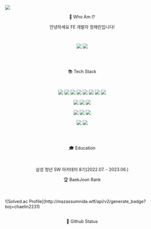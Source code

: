 ![](https://capsule-render.vercel.app/api?type=waving&color=auto&height=300&section=header&text=Welcome&fontSize=90&animation=fadeIn&fontAlignY=38&desc=chaedev3%20GitHub%20Profile!&descAlignY=51&descAlign=62)

<p align='center'>
   🚀 Who Am I?
</p>
<p align='center'>
    안녕하세요 FE 개발자 정채린입니다! 
</p>
<br/>
<p align='center' >
    <a href="https://velog.io/@chaedev3"><img src="https://img.shields.io/badge/velog-20C997?style=flat&logo=Velog&logoColor=white"/></a> 
    <a href="https://hits.seeyoufarm.com"><img src="https://hits.seeyoufarm.com/api/count/incr/badge.svg?url=https%3A%2F%2Fgithub.com%2Fchaedev3%2Fhit-counter&count_bg=%2379C83D&title_bg=%23555555&icon=&icon_color=%23E7E7E7&title=hits&edge_flat=false"/></a>
</p>
<br/>
<br/> 
<p align='center'>
   📚 Tech Stack
</p>
<br/>
<p align='center'>
  <img src="https://img.shields.io/badge/React-61DAFB?style=flat&logo=React&logoColor=white"/>
  <img src="https://img.shields.io/badge/Vue-4FC08D?style=flat&logo=Vue.js&logoColor=white"/>
  <img src="https://img.shields.io/badge/Javascript-F7DF1E?style=flat&logo=Javascript&logoColor=white"/>
    <img src="https://img.shields.io/badge/Typescript-3178C6?style=flat&logo=Typescript&logoColor=white"/>
  <img src="https://img.shields.io/badge/HTML5-E34F26?style=flat&logo=HTML5&logoColor=white"/>
  <img src="https://img.shields.io/badge/CSS3-1572B6?style=flat&logo=CSS3&logoColor=white"/>
    <img src="https://img.shields.io/badge/Tailwindcss-06B6D4?style=flat&logo=tailwindcss&logoColor=white"/>
     <img src="https://img.shields.io/badge/Next.js-000000?style=flat&logo=nextdotjs&logoColor=white"/>
<p align='center'>
  <img src="https://img.shields.io/badge/Docker-2496ED?style=flat&logo=Docker&logoColor=white"/>
  <img src="https://img.shields.io/badge/NGINX-009639?style=flat&logo=NGINX&logoColor=white"/>
  <img src="https://img.shields.io/badge/Jenkins-D33834?style=flat&logo=Jenkins&logoColor=white"/>
</p>
<p align='center'>
<img src="https://img.shields.io/badge/jira-0052CC?style=flat&logo=Jira&logoColor=white"/>
    <img src="https://img.shields.io/badge/git-F05032?style=flat&logo=Git&logoColor=white"/>
     <img src="https://img.shields.io/badge/figma-F24E1E?style=flat&logo=Figma&logoColor=white"/>
</p>
<p align='center'>
<img src="https://img.shields.io/badge/Python-3776AB?style=flat&logo=python&logoColor=white"/>
    <img src="https://img.shields.io/badge/Django-092E20?style=flat&logo=django&logoColor=white"/>
</p>
<br/>
<br/> 
<p align='center'>
    🎓 Education 
</p>
<br/>
<p align='center'>
  삼성 청년 SW 아카데미 8기(2022.07. - 2023.06.) 
</p>


<p align='center'>
    🏆 BaekJoon Rank 
</p> 
<br/>
<br/>
![Solved.ac Profile](http://mazassumnida.wtf/api/v2/generate_badge?boj=chaelin2231)
<br/>
<br/>
<p align='center'>
    💖 Github Status  
</p>
<br/>
<br/>


